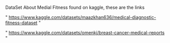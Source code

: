 DataSet About Medial Fitness found on kaggle, these are the links

" https://www.kaggle.com/datasets/maazkhan636/medical-diagnostic-fitness-dataset "



" https://www.kaggle.com/datasets/omenkj/breast-cancer-medical-reports "